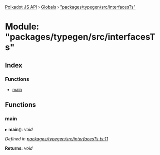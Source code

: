 [Polkadot JS API](../README.md) › [Globals](../globals.md) › ["packages/typegen/src/interfacesTs"](_packages_typegen_src_interfacests_.md)

# Module: "packages/typegen/src/interfacesTs"

## Index

### Functions

* [main](_packages_typegen_src_interfacests_.md#main)

## Functions

###  main

▸ **main**(): *void*

*Defined in [packages/typegen/src/interfacesTs.ts:11](https://github.com/polkadot-js/api/blob/41f1d8f36/packages/typegen/src/interfacesTs.ts#L11)*

**Returns:** *void*
